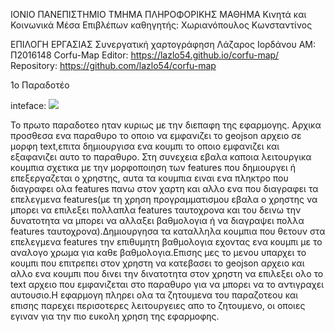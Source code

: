 ΙΟΝΙΟ ΠΑΝΕΠΙΣΤΗΜΙΟ
ΤΜΗΜΑ ΠΛΗΡΟΦΟΡΙΚΗΣ
ΜΑΘΗΜΑ
Κινητά και Κοινωνικά Μέσα
Επιβλέπων καθηγητής: Χωριανόπουλος Κωνσταντίνος

ΕΠΙΛΟΓΗ ΕΡΓΑΣΙΑΣ
Συνεργατική χαρτογράφηση
Λάζαρος Ιορδάνου
ΑΜ: Π2016148
Corfu-Map Editor: https://lazlo54.github.io/corfu-map/
Repository: https://github.com/lazlo54/corfu-map

1ο Παραδοτέο

inteface:
![](https://github.com/lazlo54/cscw/blob/master/projects/2016148/interface.png)

Το πρωτο παραδοτεο ηταν κυριως με την διεπαφη της εφαρμογης. Αρχικα προσθεσα ενα παραθυρο το οποιο να εμφανιζει το geojson αρχειο σε μορφη text,επιτα δημιουργισα ενα κουμπι το οποιο εμφανιζει και εξαφανιζει αυτο το παραθυρο. Στη συνεχεια εβαλα καποια λειτουργικα κουμπια σχετικα με την μορφοποιηση των features που δημιουργει ή επεξεργαζεται ο χρηστης, αυτα τα κουμπια ειναι ενα πληκτρο που διαγραφει ολα features πανω στον χαρτη και αλλο ενα που διαγραφει τα επελεγμενα features(με τη χρηση προγραμματισμου εβαλα ο χρηστης να μπορει να επιλεξει πολλαπλα features ταυτοχρονα και του δεινω την δυνατοτητα να μπορει να αλλαξει βαθμολογια ή να διαγραψει πολλα features ταυτοχρονα).Δημιουργησα τα καταλληλα κουμπια που θετουν στα επελεγμενα features την επιθυμητη βαθμολογια εχοντας ενα κουμπι με το αναλογο χρωμα για καθε βαθμολογια.Επισης μες το μενου υπαρχει το κουμπι που επιτρεπει στον χρηστη να κατεβασει το geojson αρχειο και αλλο ενα κουμπι που δινει την δινατοτητα στον χρηστη να επιλεξει ολο το text αρχειο που εμφανιζεται στο παραθυρο για να μπορει να το αντιγραχει αυτουσιο.Η εφαρμογη πληρει ολα τα ζητουμενα του παραζοτεου και επισης παρεχει περισοτερες λειτουργειες απο το ζητουμενο, οι οποιες εγιναν για την πιο ευκολη χρηση της εφαρμοφης.
